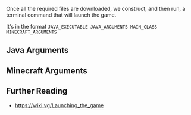 
Once all the required files are downloaded, we construct, and then run, a terminal command that will launch the game. 

It's in the format `JAVA_EXECUTABLE JAVA_ARGUMENTS MAIN_CLASS MINECRAFT_ARGUMENTS`

## Java Arguments

## Minecraft Arguments

## Further Reading

- https://wiki.vg/Launching_the_game
